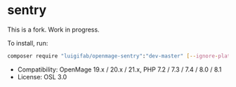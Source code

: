 # sentry

This is a fork. Work in progress.

To install, run:
```bash
composer require "luigifab/openmage-sentry":"dev-master" [--ignore-platform-reqs]
```

- Compatibility: OpenMage 19.x / 20.x / 21.x, PHP 7.2 / 7.3 / 7.4 / 8.0 / 8.1
- License: OSL 3.0
